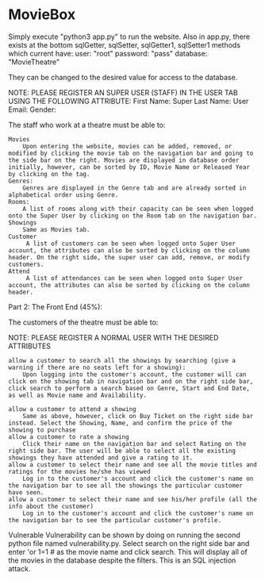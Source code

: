 # MovieBox
Simply execute "python3 app.py" to run the website.
Also in app.py, there exists at the bottom sqlGetter, sqlSetter, sqlGetter1, sqlSetter1 methods which current have:
user: "root"
password: "pass"
database: "MovieTheatre"

They can be changed to the desired value for access to the database.

NOTE: PLEASE REGISTER AN SUPER USER (STAFF) IN THE USER TAB USING THE FOLLOWING ATTRIBUTE:
First Name: Super
Last Name: User
Email: <anything>
Gender: <anything>

The staff who work at a theatre must be able to:

    Movies  
        Upon entering the website, movies can be added, removed, or modified by clicking the movie tab on the navigation bar and going to the side bar on the right. Movies are displayed in database order initially, however, can be sorted by ID, Movie Name or Released Year by clicking on the tag. 
    Genres:
        Genres are displayed in the Genre tab and are already sorted in alphabetical order using Genre.
    Rooms:
        A list of rooms along with their capacity can be seen when logged onto the Super User by clicking on the Room tab on the navigation bar.
    Showings
        Same as Movies tab.
    Customer
         A list of customers can be seen when logged onto Super User account, the attributes can also be sorted by clicking on the column header. On the right side, the super user can add, remove, or modify customers. 
    Attend
         A list of attendances can be seen when logged onto Super User account, the attributes can also be sorted by clicking on the column header. 
Part 2: The Front End (45%):

The customers of the theatre must be able to:

NOTE: PLEASE REGISTER A NORMAL USER WITH THE DESIRED ATTRIBUTES

    allow a customer to search all the showings by searching (give a warning if there are no seats left for a showing):
        Upon logging into the customer's account, the customer will can click on the showing tab in navigation bar and on the right side bar, click search to perform a search based on Genre, Start and End Date, as well as Movie name and Availability.

    allow a customer to attend a showing
        Same as above, however, click on Buy Ticket on the right side bar instead. Select the Showing, Name, and confirm the price of the showing to purchase
    allow a customer to rate a showing
        Click their name on the navigation bar and select Rating on the right side bar. The user will be able to select all the existing showings they have attended and give a rating to it.
    allow a customer to select their name and see all the movie titles and ratings for the movies he/she has viewed
        Log in to the customer's account and click the customer's name on the navigation bar to see all the showings the particular customer have seen.
    allow a customer to select their name and see his/her profile (all the info about the customer)
        Log in to the customer's account and click the customer's name on the navigation bar to see the particular customer's profile.

Vulnerable
        Vulnerability can be shown by doing on running the second python file named vulnerability.py. Select search on the right side bar and enter 'or 1=1 # as the movie name and click search. This will display all of the movies in the database despite the filters. This is an SQL injection attack.

